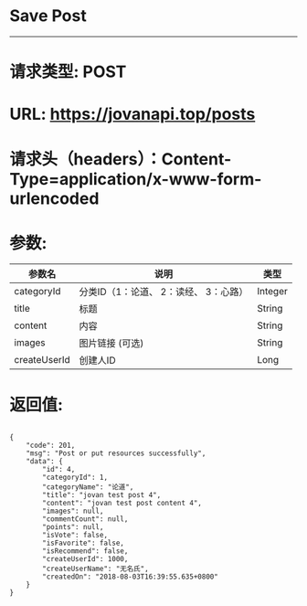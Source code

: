 # Save Post
---
# 请求类型: POST
# URL: https://jovanapi.top/posts
# 请求头（headers）：Content-Type=application/x-www-form-urlencoded
# 参数:
参数名 | 说明                   | 类型
----- |----------------------- | ----
categoryId | 分类ID（1：论道、 2：读经、 3：心路）   | Integer
title   | 标题          | String
content | 内容  | String
images  | 图片链接 (可选) | String
createUserId | 创建人ID | Long
# 返回值:
<pre><code>
{
    "code": 201,
    "msg": "Post or put resources successfully",
    "data": {
        "id": 4,
        "categoryId": 1,
        "categoryName": "论道",
        "title": "jovan test post 4",
        "content": "jovan test post content 4",
        "images": null,
        "commentCount": null,
        "points": null,
        "isVote": false,
        "isFavorite": false,
        "isRecommend": false,
        "createUserId": 1000,
        "createUserName": "无名氏",
        "createdOn": "2018-08-03T16:39:55.635+0800"
    }
}
</code></pre>
